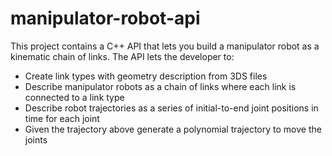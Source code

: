 # manipulator-robot-api

This project contains a C++ API that lets you build a manipulator robot as a kinematic chain of links.
The API lets the developer to:
* Create link types with geometry description from 3DS files
* Describe manipulator robots as a chain of links where each link is connected to a link type
* Describe robot trajectories as a series of initial-to-end joint positions in time for each joint
* Given the trajectory above generate a polynomial trajectory to move the joints



